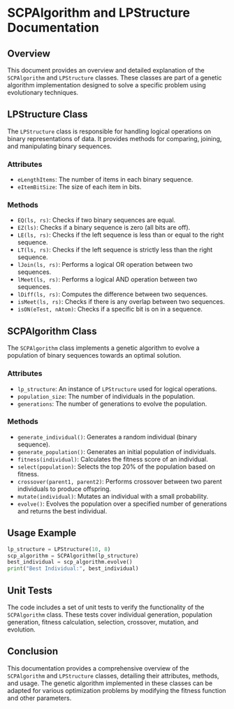 

# SCPAlgorithm and LPStructure Documentation

## Overview

This document provides an overview and detailed explanation of the `SCPAlgorithm` and `LPStructure` classes. These classes are part of a genetic algorithm implementation designed to solve a specific problem using evolutionary techniques.

## LPStructure Class

The `LPStructure` class is responsible for handling logical operations on binary representations of data. It provides methods for comparing, joining, and manipulating binary sequences.

### Attributes

- `eLengthItems`: The number of items in each binary sequence.
- `eItemBitSize`: The size of each item in bits.

### Methods

- `EQ(ls, rs)`: Checks if two binary sequences are equal.
- `EZ(ls)`: Checks if a binary sequence is zero (all bits are off).
- `LE(ls, rs)`: Checks if the left sequence is less than or equal to the right sequence.
- `LT(ls, rs)`: Checks if the left sequence is strictly less than the right sequence.
- `lJoin(ls, rs)`: Performs a logical OR operation between two sequences.
- `lMeet(ls, rs)`: Performs a logical AND operation between two sequences.
- `lDiff(ls, rs)`: Computes the difference between two sequences.
- `isMeet(ls, rs)`: Checks if there is any overlap between two sequences.
- `isON(eTest, nAtom)`: Checks if a specific bit is on in a sequence.

## SCPAlgorithm Class

The `SCPAlgorithm` class implements a genetic algorithm to evolve a population of binary sequences towards an optimal solution.

### Attributes

- `lp_structure`: An instance of `LPStructure` used for logical operations.
- `population_size`: The number of individuals in the population.
- `generations`: The number of generations to evolve the population.

### Methods

- `generate_individual()`: Generates a random individual (binary sequence).
- `generate_population()`: Generates an initial population of individuals.
- `fitness(individual)`: Calculates the fitness score of an individual.
- `select(population)`: Selects the top 20% of the population based on fitness.
- `crossover(parent1, parent2)`: Performs crossover between two parent individuals to produce offspring.
- `mutate(individual)`: Mutates an individual with a small probability.
- `evolve()`: Evolves the population over a specified number of generations and returns the best individual.

## Usage Example

```python
lp_structure = LPStructure(10, 8)
scp_algorithm = SCPAlgorithm(lp_structure)
best_individual = scp_algorithm.evolve()
print("Best Individual:", best_individual)
```

## Unit Tests

The code includes a set of unit tests to verify the functionality of the `SCPAlgorithm` class. These tests cover individual generation, population generation, fitness calculation, selection, crossover, mutation, and evolution.

## Conclusion

This documentation provides a comprehensive overview of the `SCPAlgorithm` and `LPStructure` classes, detailing their attributes, methods, and usage. The genetic algorithm implemented in these classes can be adapted for various optimization problems by modifying the fitness function and other parameters.
